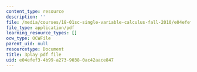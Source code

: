 ```yaml
---
content_type: resource
description: ''
file: /media/courses/18-01sc-single-variable-calculus-fall-2010/e04efef34b99a27390380ac42aace847_MK_0QHbUnIA.pdf
file_type: application/pdf
learning_resource_types: []
ocw_type: OCWFile
parent_uid: null
resourcetype: Document
title: 3play pdf file
uid: e04efef3-4b99-a273-9038-0ac42aace847
---
```

